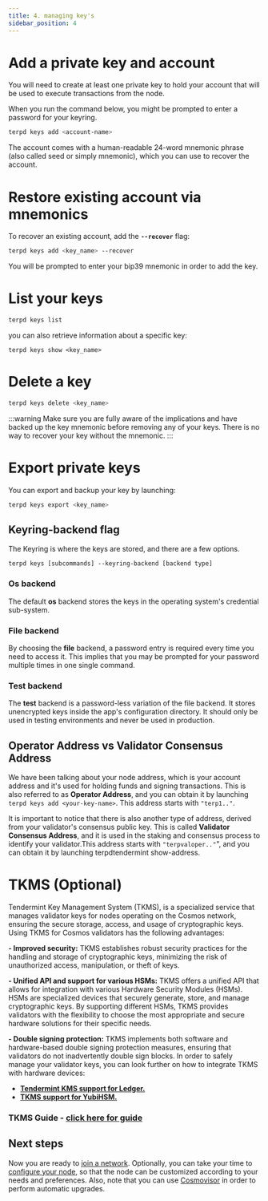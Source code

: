 ```yaml
---
title: 4. managing key's
sidebar_position: 4
---
```


# Add a private key and account

You will need to create at least one private key to hold your account that will be used to execute transactions from the node.

When you run the command below, you might be prompted to enter a password for your keyring.
```bash 
terpd keys add <account-name>
```

The account comes with a human-readable 24-word mnemonic phrase (also called seed or simply mnemonic), which you can use to recover the account.

# Restore existing account via mnemonics
To recover an existing account, add the **`--recover`** flag:

```bash
terpd keys add <key_name> --recover 
```
You will be prompted to enter your bip39 mnemonic in order to add the key.

# List your keys

```bash
terpd keys list 
```

you can also retrieve information about a specific key:

```
terpd keys show <key_name>
```

# Delete a key

```bash
terpd keys delete <key_name>  
```
:::warning
Make sure you are fully aware of the implications and have backed up the key mnemonic before removing any of your keys. There is no way to recover your key without the mnemonic.
:::

# Export private keys

You can export and backup your key by launching:

```bash
terpd keys export <key_name>  
```

## Keyring-backend flag

The Keyring is where the keys are stored, and there are a few options.

```
terpd keys [subcommands] --keyring-backend [backend type]
```

### Os backend

The default **os** backend stores the keys in the operating system's credential sub-system.

### File backend
By choosing the **file** backend, a password entry is required every time you need to access it. This implies that you may be prompted for your password multiple times in one single command.

### Test backend
The **test** backend is a password-less variation of the file backend. It stores unencrypted keys inside the app's configuration directory. It should only be used in testing environments and never be used in production.

## Operator Address vs Validator Consensus Address
We have been talking about your node address, which is your account address and it's used for holding funds and signing transactions. This is also referred to as **Operator Address**, and you can obtain it by launching `terpd keys add <your-key-name>`. This address starts with `"terp1.."`.

It is important to notice that there is also another type of address, derived from your validator's consensus public key. This is called **Validator Consensus Address**, and it is used in the staking and consensus process to identify your validator.This address starts with `"terpvaloper.."`", and you can obtain it by launching terpdtendermint show-address.

# TKMS (Optional)

Tendermint Key Management System (TKMS), is a specialized service that manages validator keys for nodes operating on the Cosmos network, ensuring the secure storage, access, and usage of cryptographic keys. Using TKMS for Cosmos validators has the following advantages:

**- Improved security:** TKMS establishes robust security practices for the handling and storage of cryptographic keys, minimizing the risk of unauthorized access, manipulation, or theft of keys.

**- Unified API and support for various HSMs:** TKMS offers a unified API that allows for integration with various Hardware Security Modules (HSMs). HSMs are specialized devices that securely generate, store, and manage cryptographic keys. By supporting different HSMs, TKMS provides validators with the flexibility to choose the most appropriate and secure hardware solutions for their specific needs.

**- Double signing protection:** TKMS implements both software and hardware-based double signing protection measures, ensuring that validators do not inadvertently double sign blocks.
In order to safely manage your validator keys, you can look further on how to integrate TKMS with hardware devices:

- **[Tendermint KMS support for Ledger.](https://hub.cosmos.network/main/validators/kms/kms.html)**
- **[TKMS support for YubiHSM.](https://github.com/iqlusioninc/tmkms/blob/main/README.yubihsm.md)**

### TKMS Guide - [click here for guide](../../guides/nodes/tkms)
## Next steps

Now you are ready to [join a network](/validators/join-a-network/overview).
Optionally, you can take your time to [configure your node](./configure.md), so that the node can be customized according to your needs and preferences. Also, note that you can use [Cosmovisor](./cosmovisor.md) in order to perform automatic upgrades.
